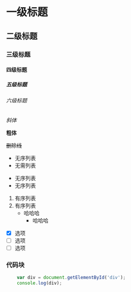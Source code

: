 # 一级标题
## 二级标题
### 三级标题
#### 四级标题
##### 五级标题
###### 六级标题

*斜体*

**粗体**

~~删除线~~

- 无序列表
- 无需列表

* 无序列表
* 无序列表

1. 有序列表
1. 有序列表
    * 哈哈哈
      * 哈哈哈
      
      
* [x] 选项
* [ ] 选项
* [ ] 选项

### 代码块
```javascript
    var div = document.getElementById('div');
    console.log(div);
```